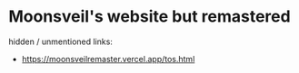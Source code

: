 # Moonsveil's website but remastered

hidden / unmentioned links:
- https://moonsveilremaster.vercel.app/tos.html
